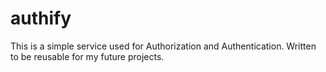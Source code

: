 # authify
This is a simple service used for Authorization and Authentication. Written to be reusable for my future projects.
